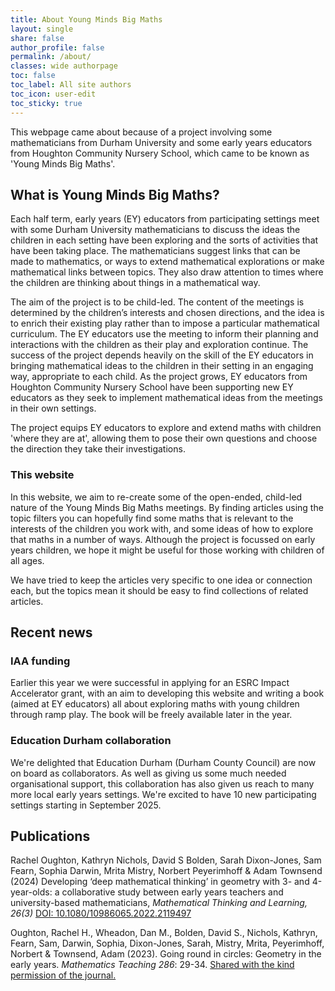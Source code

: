```yaml
---
title: About Young Minds Big Maths
layout: single
share: false
author_profile: false
permalink: /about/
classes: wide authorpage
toc: false
toc_label: All site authors
toc_icon: user-edit
toc_sticky: true
---
```


This webpage came about because of a project involving some mathematicians from Durham University and some early years educators from Houghton Community Nursery School, which came to be known as 'Young Minds Big Maths'.

## What is Young Minds Big Maths?

Each half term, early years (EY) educators from participating settings meet with some Durham University mathematicians to discuss the ideas the children in each setting have been exploring and the sorts of activities that have been taking place. The mathematicians suggest links that can be made to mathematics, or ways to extend mathematical explorations or make mathematical links between topics. They also draw attention to times where the children are thinking about things in a mathematical way. 

The aim of the project is to be child-led. The content of the meetings is determined by the children’s interests and chosen directions, and the idea is to enrich their existing play rather than to impose a particular mathematical curriculum. The EY educators use the meeting to inform their planning and interactions with the children as their play and exploration continue. The success of the project depends heavily on the skill of the EY educators in bringing mathematical ideas to the children in their setting in an engaging way, appropriate to each child. As the project grows, EY educators from Houghton Community Nursery School have been supporting new EY educators as they seek to implement mathematical ideas from the meetings in their own settings.

The project equips EY educators to explore and extend maths with children 'where they are at', allowing them to pose their own questions and choose the direction they take their investigations. 


### This website

In this website, we aim to re-create some of the open-ended, child-led nature of the Young Minds Big Maths meetings. By finding articles using the topic filters you can hopefully find some maths that is relevant to the interests of the children you work with, and some ideas of how to explore that maths in a number of ways. Although the project is focussed on early years children, we hope it might be useful for those working with children of all ages.

We have tried to keep the articles very specific to one idea or connection each, but the topics mean it should be easy to find collections of related articles.

## Recent news

### IAA funding

Earlier this year we were successful in applying for an ESRC Impact Accelerator grant, with an aim to developing this website and writing a book (aimed at EY educators) all about exploring maths with young children through ramp play. The book will be freely available later in the year.

### Education Durham collaboration

We're delighted that Education Durham (Durham County Council) are now on board as collaborators. As well as giving us some much needed organisational support, this collaboration has also given us reach to many more local early years settings. We're excited to have 10 new participating settings starting in September 2025.


## Publications

Rachel Oughton, Kathryn Nichols, David S Bolden, Sarah Dixon-Jones, Sam Fearn, Sophia Darwin, Mrita Mistry, Norbert Peyerimhoff & Adam Townsend (2024) Developing ‘deep mathematical thinking’ in geometry with 3- and 4-year-olds: a collaborative study between early years teachers and university-based mathematicians, *Mathematical Thinking and Learning, 26(3)* [DOI: 10.1080/10986065.2022.2119497](https://doi.org/10.1080/10986065.2022.2119497)

Oughton, Rachel H., Wheadon, Dan M., Bolden, David S., Nichols, Kathryn, Fearn, Sam, Darwin, Sophia, Dixon-Jones, Sarah, Mistry, Mrita, Peyerimhoff, Norbert & Townsend, Adam (2023). Going round in circles: Geometry in the early years. *Mathematics Teaching 286*: 29-34. [Shared with the kind permission of the journal.](https://www.durham.ac.uk/media/durham-university/departments-/mathematical-sciences/events/Oughton_final.pdf)
